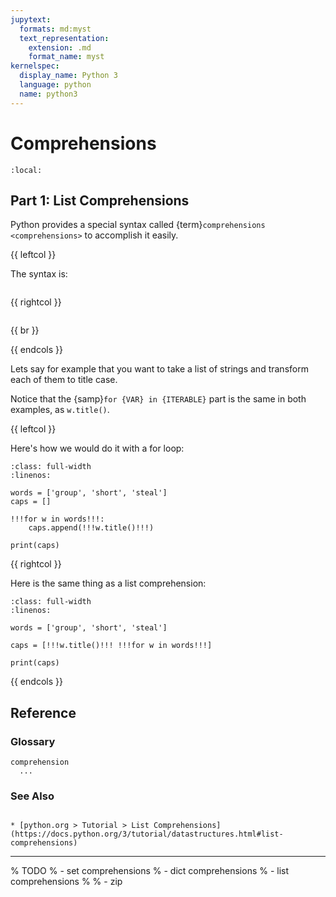 ```yaml
---
jupytext:
  formats: md:myst
  text_representation:
    extension: .md
    format_name: myst
kernelspec:
  display_name: Python 3
  language: python
  name: python3
---
```

Comprehensions
==============

```{contents}
:local:
```

Part 1: List Comprehensions
---------------------------

Python provides a special syntax called {term}`comprehensions <comprehensions>`
to accomplish it easily.

{{ leftcol }}

The syntax is:

```{include} ../../templates/syntax/list-comprehension.md
```

{{ rightcol }}

```{include} ../../templates/desc/comprehension.md
```

{{ br }}

{{ endcols }}

Lets say for example that you want to take a list of strings and transform each
of them to title case.

Notice that the {samp}`for {VAR} in {ITERABLE}` part is the same in both
examples, as `w.title()`.

{{ leftcol }}

Here's how we would do it with a for loop:

```{code-block-hl} python
:class: full-width
:linenos:

words = ['group', 'short', 'steal']
caps = []

!!!for w in words!!!:
    caps.append(!!!w.title()!!!)

print(caps)
```

{{ rightcol }}

Here is the same thing as a list comprehension:

```{code-block-hl} python
:class: full-width
:linenos:

words = ['group', 'short', 'steal']

caps = [!!!w.title()!!! !!!for w in words!!!]

print(caps)
```

{{ endcols }}

Reference
---------

### Glossary

```{glossary} comprehensions
comprehension
  ...
```

### See Also

```{seealso}

* [python.org > Tutorial > List Comprehensions](https://docs.python.org/3/tutorial/datastructures.html#list-comprehensions)

```

----

% TODO
% - set comprehensions
% - dict comprehensions
% - list comprehensions
%
% - zip
